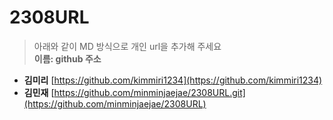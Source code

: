 # 2308URL
> 아래와 같이 MD 방식으로 개인 url을 추가해 주세요<br>
**이름: github 주소**

* **김미리** [https://github.com/kimmiri1234](https://github.com/kimmiri1234)
* **김민재** [https://github.com/minminjaejae/2308URL.git](https://github.com/minminjaejae/2308URL)
